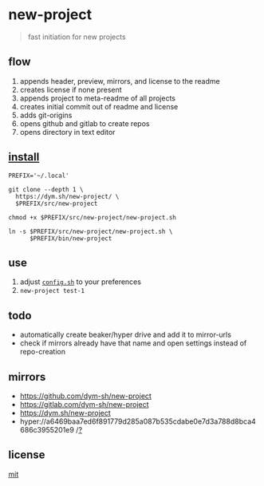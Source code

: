 # new-project

> fast initiation for new projects


## flow

1. appends header, preview, mirrors, and license to the readme
2. creates license if none present
3. appends project to meta-readme of all projects
4. creates initial commit out of readme and license
5. adds git-origins
6. opens github and gitlab to create repos
7. opens directory in text editor


## [install](install.sh)
```
PREFIX='~/.local'

git clone --depth 1 \
  https://dym.sh/new-project/ \
  $PREFIX/src/new-project

chmod +x $PREFIX/src/new-project/new-project.sh

ln -s $PREFIX/src/new-project/new-project.sh \
      $PREFIX/bin/new-project
```


## use
1. adjust [`config.sh`](config.sh) to your preferences
2. `new-project test-1`


## todo
- automatically create beaker/hyper drive and add it to mirror-urls
- check if mirrors already have that name and open settings instead of repo-creation


## mirrors
- https://github.com/dym-sh/new-project
- https://gitlab.com/dym-sh/new-project
- https://dym.sh/new-project
- hyper://a6469baa7ed6f891779d285a087b535cdabe0e7d3a788d8bca4686c3955201e9 /[?](https://beakerbrowser.com)


## license
[mit](license)
